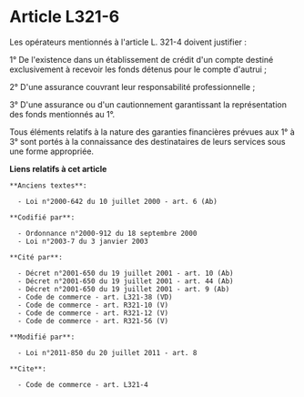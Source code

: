 # Article L321-6

Les opérateurs mentionnés à l'article L. 321-4 doivent justifier : 

1° De l'existence dans un établissement de crédit d'un compte destiné exclusivement à recevoir les fonds détenus pour le
compte d'autrui ; 

2° D'une assurance couvrant leur responsabilité professionnelle ; 

3° D'une assurance ou d'un cautionnement garantissant la représentation des fonds mentionnés au 1°. 

Tous éléments relatifs à la nature des garanties financières prévues aux 1° à 3° sont portés à la connaissance des
destinataires de leurs services sous une forme appropriée.

**Liens relatifs à cet article**

	**Anciens textes**:

	  - Loi n°2000-642 du 10 juillet 2000 - art. 6 (Ab)

	**Codifié par**:

	  - Ordonnance n°2000-912 du 18 septembre 2000
	  - Loi n°2003-7 du 3 janvier 2003

	**Cité par**:

	  - Décret n°2001-650 du 19 juillet 2001 - art. 10 (Ab)
	  - Décret n°2001-650 du 19 juillet 2001 - art. 44 (Ab)
	  - Décret n°2001-650 du 19 juillet 2001 - art. 9 (Ab)
	  - Code de commerce - art. L321-38 (VD)
	  - Code de commerce - art. R321-10 (V)
	  - Code de commerce - art. R321-12 (V)
	  - Code de commerce - art. R321-56 (V)

	**Modifié par**:

	  - Loi n°2011-850 du 20 juillet 2011 - art. 8

	**Cite**:

	  - Code de commerce - art. L321-4
